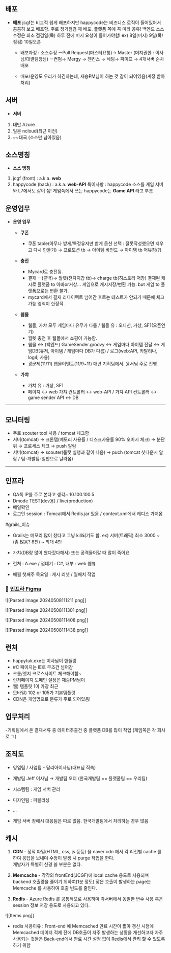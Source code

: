 
## 배포
- **배포**
	jcgf는 비교적 쉽게 배포하지만 happycode는 비즈니스 로직이 들어있어서 꼼꼼히 보고 배포함. 주로 정기점검 때 배포. 플랫폼 쪽에 꼭 미리 공유!
	백엔드 소스 수정은 최소 점검일(목) 하루 전에 머지 요청이 들어가야함!
	ex) 8일(머지) 9일(목/점검) 10일오픈
	
	- 배포과정 : 소스수정 ㅡPull Request(마스터요청)→ Master (머지권한 : 이사님/대열팀장님) ㅡ컨펌→ Mergy → 젠킨스 → 세팅→ 파이프 → 4개서버 순차배포
	
	- 배포/운영도 우리가 하긴하는데, 재승PM님이 하는 것 같이 되어있음(계정 받아 처리)

## 서버
- **서버**
1) 대만 Azure
2) 일본 ncloud(최근 이전)
3) ~~태국 (소스만 남아있음)

## 소스명칭
- **소스 명칭**
1) jcgf (front) : a.k.a. **web** 
2) happycode (back) : a.k.a. **web-API**
	특이사항 : happycode 소스를 게임 서버와 L7에서도 같이 씀!
			게임쪽에서 쓰는 happycode는 **Game API** 라고 부름

## 운영업무

- **운영 업무**
	- **쿠폰**
		- 쿠폰 table(아무나 받게/특정유저만 받게 옵션 선택 : 잘못작성했으면 지우고 다시 만들기) → 프로모션 tb → 아이템 바인드 → 아이템 tb
		어뷰징(?)
	
	- **충전**
		- Mycard로 충전됨.
		- 결재 ㅡ(콜백)→ 월렛(전자지갑 tb)→ charge tb(히스토리 저장)
		 결재된 캐시로 플랫폼 to 아바or거상... 게임으로 캐시저장/변환 가능. but 게임 to 플랫폼으로는 변환 불가.
		- mycard에서 결재 리다이렉트 넘어간 후로는 테스트가 안되기 때문에 체크가능 영역이 한정적.
	 
	- **웹몰**
		- 웹몰, 가챠 모두 게임마다 유무가 다름 / 웹몰 유 : 오디션, 거상, SF1(오픈연기)
		- 월렛 충전 후 웹몰에서 쇼핑이 가능함.
		- 웹몰 ↔ (백엔드) GameSender.groovy ↔ 게임마다 아이템 전달 ↔ 게임DB(유저, 아이템 / 게임마다 DB가 다름) / 로그(web:API, 카탈리나, log4j 사용)
		- 광군제(11/11) 웹몰이벤트(11/9~11) 매년 기획팀에서. 윤서님 주로 진행
	
	- **가챠**
		- 가챠 유 : 거상, SF1
		- 페이지 ↔ web 가챠 컨트롤러 ↔ web-API / 가챠 API 컨트롤러 ↔ game sender API ↔ DB



***

## 모니터링

- 주로 scouter tool 사용 / tomcat 체크함
-  서버(tomcat) → 크론탭(메모리 사용률 / 디스크사용률 90% 오버시 체크) → 분단위 → 프로세스 체크 → push 알람
- 서버(tomcat) → scouter(톰캣 실행과 같이 나옴) → puch (tomcat 셧다운시 알람 / 팀-개발팀-일반으로 날라옴)


---

## 인프라

- QA쪽 IP를 주로 본다고 생각~ 10.100.100.5
- Dmode TEST(dev용) / live(production)
- 메일확인
- 로그인 session : Tomcat에서 Redis.jar 있음 / context.xml에서 레디스 가져옴

#grails_이슈
- Grails는 메모리 많이 찼다고 그냥 kill되기도 함.
ex) 서버(트래픽) 최소 3000 ~ (좀 많음? 8천) ~ 최대 4만
- 가챠(DB랑 많이 왔다갔다해서) 또는 공격들어갈 때 많이 죽어요

- 런처 : A.exe / 껍데기 : C#, 내부 : web 웹뷰
- 매월 첫째주 목요일 : 캐시 리셋 / 월배치 작업

### 💌 [인프라 Figma](https://www.figma.com/file/XCbDcwApZZCoJVeZM6bFpa/Flow?type=whiteboard&node-id=0-1&t=hVrK15lS2tB4otVi-0)

![[Pasted image 20240508111211.png]]

![[Pasted image 20240508111301.png]]

![[Pasted image 20240508111408.png]]

![[Pasted image 20240508111438.png]]

## 런처

- happytuk.exe는 이사님이 핸들링
- #C 페이지는 IE로 무조건 넘어감
- 크롬/엣지 크로스사이트 체크해야함~
- 런처페이지 도메인 설정은 재승PM님이
- 웹) 템플릿 1이 가장 최근 
- 모바일) 102 or 105가 기본템플릿
- CDN은 게임명으로 분류가 주로 되어있음!


## 업무처리

-기획팀에서 온 결재서류 중 데이터추출건 중 플랫폼 DB를 많이 작업 (게임쪽은 각 회사로 ㄱ)


## 조직도

- 영업팀 / 사업팀 - 달리아이사님(대표님 직속)
- 개발팀 Jeff 이사님 → 개발팀 오더 (한국개발팀 == 플랫폼팀 == 우리팀)
- 시스템팀 : 게임 서버 관리
- 디자인팀 : 퍼블리싱
- ...

- 게임 서버 장애시 대응팀은 따로 없음. 한국개발팀에서 처리하는 경우 많음



## 캐시

1. **CDN** - 정적 파일(HTML, css, js 등등) 을 naver cdn 에서 각 리전별 cache 를 하여 응답을 보내며 수정이 발생 시 purge 작업을 한다.  
    개발자가 특별히 신경 쓸 부분은 없다.
    
2. **Memcache** - 각각의 frontEnd(JCGF)에 local cache 용도로 사용되며 backend 호출량을 줄이기 위하여(1분 정도) 잦은 호출이 발생하는 page는 Memcache 를 사용하여 호출 빈도를 줄인다.
    
3. **Redis** - Azure Redis 를 공통적으로 사용하며 각서버에서 동일한 변수 사용 혹은 session 정보 저장 용도로 사용되고 있다.

![[Items.png]]


- redis 사용이유 :
	Front-end 에 Memcached 만료 시간이 짧아 갱신 시점에 Memcached 데이터 적제 전에 DB호출이 자주 발생하는 상황을 개선하고자 자주 사용되는 것들은 Back-end에서 만료 시간 설정 없이 Redis에서 관리 할 수 있도록 하기 위함